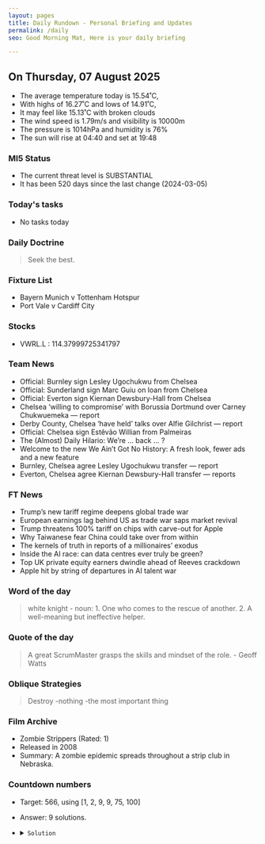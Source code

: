 ```yaml
---
layout: pages
title: Daily Rundown - Personal Briefing and Updates
permalink: /daily
seo: Good Morning Mat, Here is your daily briefing

---
```


<!-- weather_marker starts -->
## On Thursday, 07 August 2025

- The average temperature today is 15.54˚C,
- With highs of 16.27˚C and lows of 14.91˚C,
- It may feel like 15.13˚C with broken clouds
- The wind speed is 1.79m/s and visibility is 10000m
- The pressure is 1014hPa and humidity is 76%
- The sun will rise at 04:40 and set at 19:48

<!-- weather_marker ends -->

### MI5 Status
<!-- threat_marker starts -->
- The current threat level is <span class="highlighter">SUBSTANTIAL</span>
- It has been 520 days since the last change (2024-03-05)

<!-- threat_marker ends -->

### Today's tasks
<!-- task_marker starts -->
- No tasks today
<!-- task_marker ends -->

### Daily Doctrine
<!-- doctrine_marker starts -->
> Seek the best.
<!-- doctrine_marker ends -->

### Fixture List

<!-- fixture_marker starts -->
- Bayern Munich v Tottenham Hotspur
- Port Vale v Cardiff City
<!-- fixture_marker ends -->

### Stocks

<!-- stocks_marker starts -->

- VWRL.L : 114.37999725341797 

<!-- stocks_marker ends -->

### Team News
<!-- news_marker starts -->

- Official: Burnley sign Lesley Ugochukwu from Chelsea
- Official: Sunderland sign Marc Guiu on loan from Chelsea
- Official: Everton sign Kiernan Dewsbury-Hall from Chelsea
- Chelsea ‘willing to compromise’ with Borussia Dortmund over Carney Chukwuemeka — report
- Derby County, Chelsea ‘have held’ talks over Alfie Gilchrist — report
- Official: Chelsea sign Estêvão Willian from Palmeiras
- The (Almost) Daily Hilario: We’re … back … ?
- Welcome to the new We Ain’t Got No History: A fresh look, fewer ads and a new feature
- Burnley, Chelsea agree Lesley Ugochukwu transfer — report
- Everton, Chelsea agree Kiernan Dewsbury-Hall transfer — reports

<!-- news_marker ends -->

### FT News

<!-- ftnews_marker starts -->

- Trump’s new tariff regime deepens global trade war
- European earnings lag behind US as trade war saps market revival
- Trump threatens 100% tariff on chips with carve-out for Apple
- Why Taiwanese fear China could take over from within
- The kernels of truth in reports of a millionaires’ exodus
- Inside the AI race: can data centres ever truly be green?
- Top UK private equity earners dwindle ahead of Reeves crackdown
- Apple hit by string of departures in AI talent war

<!-- ftnews_marker ends -->

### Word of the day

<!-- word_marker starts -->

 > white knight - noun: 1. One who comes to the rescue of another. 2. A well-meaning but ineffective helper.

<!-- word_marker ends -->

### Quote of the day
<!-- quote_marker starts -->

> A great ScrumMaster grasps the skills and mindset of the role. - Geoff Watts

<!-- quote_marker ends -->

### Oblique Strategies
<!-- eno_marker starts -->
> Destroy
-nothing
-the most important thing

<!-- eno_marker ends -->

### Film Archive

<!-- film_marker starts -->
- Zombie Strippers (Rated: 1)
- Released in 2008
- Summary: A zombie epidemic spreads throughout a strip club in Nebraska.
<!-- film_marker ends -->

### Countdown numbers
<!-- game_marker starts -->

- Target: 566, using [1, 2, 9, 9, 75, 100]
- Answer: 9 solutions.

- <details><summary><code>Solution</code></summary>

  Solution: ( 9 + 1 ) x 100 / 2 + 75 - 9

   </details>

<!-- game_marker ends -->
